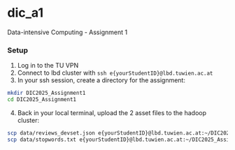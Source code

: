 # dic_a1

Data-intensive Computing - Assignment 1

### Setup

1. Log in to the TU VPN
2. Connect to lbd cluster with `ssh e{yourStudentID}@lbd.tuwien.ac.at`
3. In your ssh session, create a directory for the assignment:

```bash
mkdir DIC2025_Assignment1
cd DIC2025_Assignment1
```

4. Back in your local terminal, upload the 2 asset files to the hadoop cluster:

```bash
scp data/reviews_devset.json e{yourStudentID}@lbd.tuwien.ac.at:~/DIC2025_Assignment1/
scp data/stopwords.txt e{yourStudentID}@lbd.tuwien.ac.at:~/DIC2025_Assignment1/
```